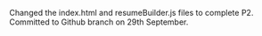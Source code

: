 Changed the index.html and resumeBuilder.js files to complete P2.
Committed to Github branch on 29th September.


